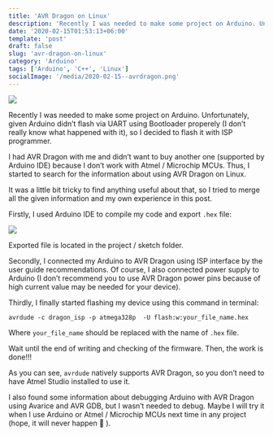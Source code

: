 ```yaml
---
title: 'AVR Dragon on Linux'
description: 'Recently I was needed to make some project on Arduino. Unfortunately, given Arduino didn’t flash via UART using Bootloader properely (I don’t really know what happened with it), so I decided to flash it with ISP programmer.'
date: '2020-02-15T01:53:13+06:00'
template: 'post'
draft: false
slug: 'avr-dragon-on-linux'
category: 'Arduino'
tags: ['Arduino', 'C++', 'Linux']
socialImage: '/media/2020-02-15--avrdragon.png'
---
```

![](/media/2020-02-15--avrdragon.png)

Recently I was needed to make some project on Arduino. Unfortunately, given Arduino didn’t flash via UART using Bootloader properely (I don’t really know what happened with it), so I decided to flash it with ISP programmer.

I had AVR Dragon with me and didn’t want to buy another one (supported by Arduino IDE) because I don’t work with Atmel / Microchip MCUs. Thus, I started to search for the information about using AVR Dragon on Linux.

It was a little bit tricky to find anything useful about that, so I tried to merge all the given information and my own experience in this post.

Firstly, I used Arduino IDE to compile my code and export `.hex` file:

![](/media/2020-02-15--Screenshot-from-2020-02-14-14.33.29-1.png)

Exported file is located in the project / sketch folder.

Secondly, I connected my Arduino to AVR Dragon using ISP interface by the user guide recommendations. Of course, I also connected power supply to Arduino (I don’t recommend you to use AVR Dragon power pins because of high current value may be needed for your device).

Thirdly, I finally started flashing my device using this command in terminal:

```shell
avrdude -c dragon_isp -p atmega328p  -U flash:w:your_file_name.hex
```

Where `your_file_name` should be replaced with the name of `.hex` file.

Wait until the end of writing and checking of the firmware. Then, the work is done!!!

As you can see, `avrdude` natively supports AVR Dragon, so you don’t need to have Atmel Studio installed to use it.

I also found some information about debugging Arduino with AVR Dragon using Avarice and AVR GDB, but I wasn’t needed to debug. Maybe I will try it when I use Arduino or Atmel / Microchip MCUs next time in any project (hope, it will never happen 🙂 ).